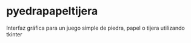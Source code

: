 # pyedrapapeltijera
Interfaz gráfica para un juego simple de piedra, papel o tijera utilizando tkinter
